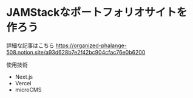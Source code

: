 # JAMStackなポートフォリオサイトを作ろう

詳細な記事はこちら
https://organized-phalange-508.notion.site/a93d628b7e2f42bc904cfac76e0b6200

使用技術
- Next.js
- Vercel
- microCMS
